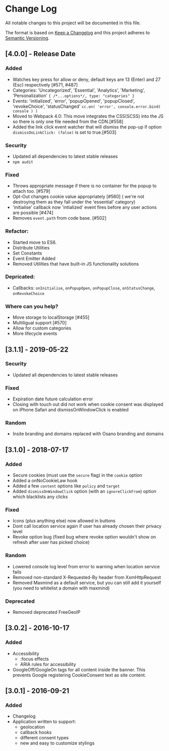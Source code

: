 # Change Log

All notable changes to this project will be documented in this file.

The format is based on [Keep a Changelog](http://keepachangelog.com/)
and this project adheres to [Semantic Versioning](http://semver.org/).

## [4.0.0] - Release Date

### Added
- Watches key press for allow or deny, default keys are 13 (Enter) and 27 (Esc) respectively [#571, #487]
- Categories: 'Uncategorized', 'Essential', 'Analytics', 'Marketing', 'Personalization' `{ /*...options*/, type: "categories" }`
- Events: 'initialized', 'error', 'popupOpened', 'popupClosed', 'revokeChoice', 'statusChanged' `cc.on( 'error', console.error.bind( console ) )`
- Moved to Webpack 4.0: This move integrates the CSS(SCSS) into the JS so there is only one file needed from the CDN.[#558]
- Added the link click event watcher that will dismiss the pop-up if option `dismissOnLinkClick: (false)` is set to true.[#503]

### Security
- Updated all dependencies to latest stable releases
- `npm audit`

### Fixed
- Throws appropriate message if there is no container for the popup to attach too. [#579]
- Opt-Out changes cookie value appropriately [#560] ( we're not destroying them as they fall under the 'essential' category)
- 'initialise' callback now 'intialized' event fires before any user actions are possible [#474]
- Removes `event.path` from code base. [#502]

### Refactor:
- Started move to ES6.
- Distribute Utilities
- Set Constants
- Event Emitter Added
- Removed Utilities that have built-in JS functionality solutions

### Depricated:
- Callbacks: `onInitialise`, `onPopupOpen`, `onPopupClose`, `onStatusChange`, `onRevokeChoice`

### Where can you help?
- Move storage to localStorage [#455]
- Multiligual support [#570]
- Allow for custom categories
- More lifecycle events

## [3.1.1] - 2019-05-22

### Security

- Updated all dependencies to latest stable releases

### Fixed

- Expiration date future calculation error
- Closing with touch out did not work when cookie consent was displayed on iPhone Safari and dismissOnWindowClick is enabled

### Random

- Insite branding and domains replaced with Osano branding and domains

## [3.1.0] - 2018-07-17

### Added

- Secure cookies (must use the `secure` flag) in the `cookie` option
- Added a onNoCookieLaw hook
- Added a few `content` options like `policy` and `target`
- Added `dismissOnWindowClick` option (with an `ignoreClickFrom`) option which blacklists any clicks

### Fixed

- Icons (plus anything else) now allowed in buttons
- Dont call location service again if user has already chosen their privacy level
- Revoke option bug (fixed bug where revoke option wouldn't show on refresh after user has picked choice)

### Random

- Lowered console log level from error to warning when location service fails
- Removed non-standard X-Requested-By header from XxmHttpRequest
- Removed Maxmind as a default service, but you can still add it yourself (you need to whitelist a domain with maxmind)

### Deprecated

- Removed deprecated FreeGeoIP

## [3.0.2] - 2016-10-17

### Added

- Accessibility
  - :focus effects
  - ARIA rules for accessibility
- GoogleOff/GoogleOn tags for all content inside the banner. This prevents Google registering CookieConsent text as site content.

## [3.0.1] - 2016-09-21

### Added

- Changelog
- Application written to support:
  - geolocation
  - callback hooks
  - different consent types
  - new and easy to customize stylings
